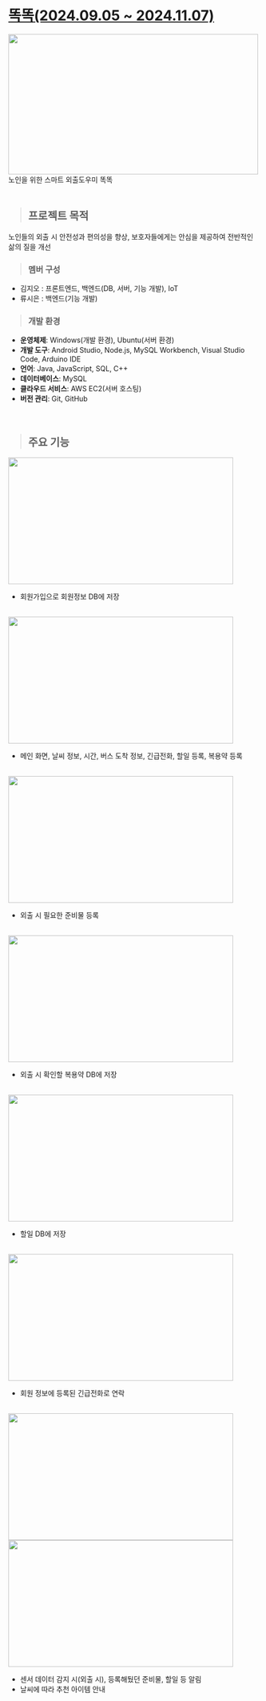 # [**똑똑**(2024.09.05 ~ 2024.11.07)](https://github.com/pu-ppym/dogcare)

<img src="https://github.com/user-attachments/assets/7b98b4c0-1037-497f-b9e1-3a8134942cf4" width="500" height="280" />

<br>
노인을 위한 스마트 외출도우미 똑똑
<br/><br/>

>##  프로젝트 목적
노인들의 외출 시 안전성과 편의성을 향상, 보호자들에게는 안심을 제공하여 전반적인 삶의 질을 개선


>###  멤버 구성
- 김지오 : 프론트엔드, 백엔드(DB, 서버, 기능 개발), IoT
- 류시은 : 백엔드(기능 개발)


>###  개발 환경

- **운영체제**: Windows(개발 환경), Ubuntu(서버 환경)
- **개발 도구**: Android Studio, Node.js, MySQL Workbench, Visual Studio Code, Arduino IDE
- **언어**: Java, JavaScript, SQL, C++
- **데이터베이스**: MySQL
- **클라우드 서비스**: AWS EC2(서버 호스팅)
- **버전 관리**: Git, GitHub

<br>

>##  주요 기능


<img src="https://github.com/user-attachments/assets/cab6dcc2-d7cb-4912-bb95-60c963efdc85" width="450" height="253" />

<br>

- 회원가입으로 회원정보 DB에 저장
<br>

<img src="https://github.com/user-attachments/assets/6366f18f-fe59-40d6-8c84-28fb6ba21818" width="450" height="253" />

<br>

- 메인 화면, 날씨 정보, 시간, 버스 도착 정보, 긴급전화, 할일 등록, 복용약 등록
<br>

<img src="https://github.com/user-attachments/assets/61da71fc-7c4f-4035-aee7-e6adce09cb59" width="450" height="253" />

<br>

- 외출 시 필요한 준비물 등록

<br>
<img src="https://github.com/user-attachments/assets/3f8d21c8-b3bd-4406-a1bc-b83233431a04" width="450" height="253" />

<br>

- 외출 시 확인할 복용약 DB에 저장

<br>


<img src="https://github.com/user-attachments/assets/93c657c2-f613-4d38-b4aa-f9bc490c42fb" width="450" height="253" />
<br>

- 할일 DB에 저장

<br>

<img src="https://github.com/user-attachments/assets/b595f40d-8c7d-460e-a762-0bb997634b37" width="450" height="253" />
<br>

- 회원 정보에 등록된 긴급전화로 연락

<br>
<img src="https://github.com/user-attachments/assets/bb9c6740-0f00-4cc4-b83f-7316fd8873ca" width="450" height="253" />
<img src="https://github.com/user-attachments/assets/47e1a196-83bf-4e44-bc4b-ab1dd7cdd124" width="450" height="253" />
<br>

- 센서 데이터 감지 시(외출 시), 등록해뒀던 준비물, 할일 등 알림
- 날씨에 따라 추천 아이템 안내

<br>
